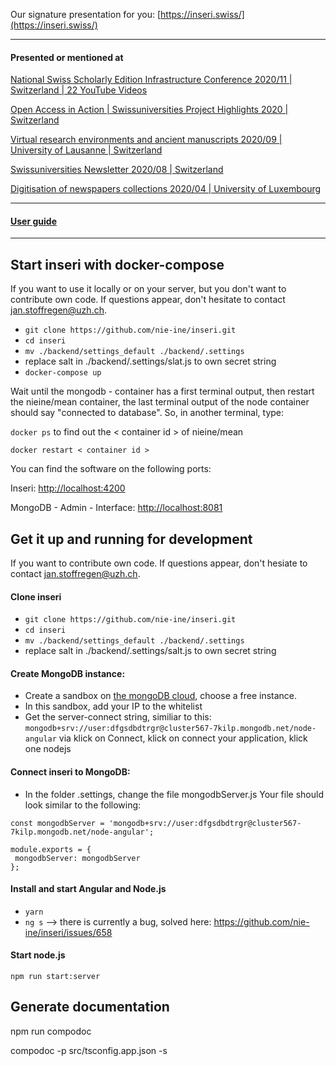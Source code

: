 Our signature presentation for you: [https://inseri.swiss/](https://inseri.swiss/) 

------

#### Presented or mentioned at

[National Swiss Scholarly Edition Infrastructure Conference 2020/11 | Switzerland | 22 YouTube Videos](https://www.youtube.com/playlist?list=PLkCga6LPxdgrZwu0xBxsZEJauJ8_pq8ru)

[Open Access in Action | Swissuniversities Project Highlights 2020 | Switzerland](https://claireclivaz.hypotheses.org/930)

[Virtual research environments and ancient manuscripts 2020/09 | University of Lausanne | Switzerland](https://claireclivaz.hypotheses.org/930)

[Swissuniversities Newsletter 2020/08 | Switzerland](https://www.swissuniversities.ch/themen/digitalisierung/p-5-wissenschaftliche-information/newsletter/newsletter-august-2020)

[Digitisation of newspapers collections 2020/04 | University of Luxembourg](https://impresso.github.io/eldorado/online-program/)

------

#### [User guide](https://github.com/nie-ine/inseri/tree/devel/Tutorials/Your%20scientific%20publication%20A-Z)

-----

## Start inseri with docker-compose

If you want to use it locally or on your server, but you don't want to contribute own code.  If questions appear, don't hesitate to contact jan.stoffregen@uzh.ch.

 - ``git clone https://github.com/nie-ine/inseri.git``
 - ``cd inseri``
  - ```mv ./backend/settings_default ./backend/.settings```
  - replace salt in ./backend/.settings/slat.js to own secret string
  - ```docker-compose up```
  
  
Wait until the mongodb - container has a first terminal output, then restart the nieine/mean container, the last terminal output of the node container should say  "connected to database". So, in another terminal, type:

```docker ps``` to find out the < container id > of nieine/mean

```docker restart < container id >```

You can find the software on the following ports:

Inseri:  [http://localhost:4200](http://localhost:4200)

MongoDB - Admin - Interface: [http://localhost:8081](http://localhost:8081)

## Get it up and running for development
If you want to contribute own code. If questions appear, don't hesiate to contact jan.stoffregen@uzh.ch.

#### Clone inseri
 - ``git clone https://github.com/nie-ine/inseri.git``
 - ``cd inseri``
 - ```mv ./backend/settings_default ./backend/.settings```
 - replace salt in ./backend/.settings/salt.js to own secret string

#### Create MongoDB instance:

 - Create a sandbox on [the mongoDB cloud](https://account.mongodb.com/account/login), choose a free instance.
 - In this sandbox, add your IP to the whitelist
 - Get the server-connect string, similiar to this: ```mongodb+srv://user:dfgsdbdtrgr@cluster567-7kilp.mongodb.net/node-angular``` via klick on Connect, klick on connect your application, klick one nodejs

#### Connect inseri to MongoDB: 
 - In the folder .settings, change the file mongodbServer.js Your file should look similar to the following:

 ```
const mongodbServer = 'mongodb+srv://user:dfgsdbdtrgr@cluster567-7kilp.mongodb.net/node-angular';

module.exports = {
  mongodbServer: mongodbServer
};
```

#### Install and start Angular and Node.js

 - ``yarn``
 - ``ng s`` --> there is currently a bug, solved here: https://github.com/nie-ine/inseri/issues/658

#### Start node.js
```npm run start:server```

## Generate documentation

npm run compodoc

compodoc -p src/tsconfig.app.json -s


